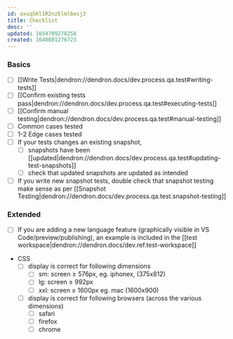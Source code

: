```yaml
---
id: oxuqSKl1R2nzElml6esj3
title: Checklist
desc: ''
updated: 1654709278258
created: 1640801276723
---
```


### Basics
- [ ] [[Write Tests|dendron://dendron.docs/dev.process.qa.test#writing-tests]] 
- [ ] [[Confirm existing tests pass|dendron://dendron.docs/dev.process.qa.test#executing-tests]]
- [ ] [[Confirm manual testing|dendron://dendron.docs/dev.process.qa.test#manual-testing]] 
- [ ] Common cases tested
- [ ] 1-2 Edge cases tested
- [ ] If your tests changes an existing snapshot,
  - [ ] snapshots have been [[updated|dendron://dendron.docs/dev.process.qa.test#updating-test-snapshots]]
  - [ ] check that updated snapshots are updated as intended
- [ ] If you write new snapshot tests, double check that snapshot testing make sense as per [[Snapshot Testing|dendron://dendron.docs/dev.process.qa.test.snapshot-testing]]

### Extended
- [ ] If you are adding a new language feature (graphically visible in VS Code/preview/publishing), an example is included in the [[test workspace|dendron://dendron.docs/dev.ref.test-workspace]]

- CSS
    - [ ] display is correct for following dimensions
        - [ ] sm: screen ≥ 576px, eg. iphonex, (375x812)
        - [ ] lg: screen ≥ 992px
        - [ ] xxl: screen ≥ 1600px eg. mac (1600x900)
    - [ ] display is correct for following browsers (across the various dimensions)
        - [ ] safari
        - [ ] firefox
        - [ ] chrome
